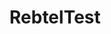 # RebtelTest
<?xml version="1.0" encoding="utf-8"?>  
<layer-list xmlns:android="http://schemas.android.com/apk/res/android">  
    <item>  
        <!-- 倒三角 -->  
        <rotate  
            android:fromDegrees="45"  
            android:pivotX="135%"  
            android:pivotY="15%"  
            android:toDegrees="45">  
            <shape android:shape="rectangle">  
                <solid android:color="#f00" />  
            </shape>  
        </rotate>  
    </item>  
</layer-list>

<?xml version="1.0" encoding="utf-8"?>
<layer-list xmlns:android="http://schemas.android.com/apk/res/android">
    <!-- 倒三角 -->
    <item>
        <rotate
            android:fromDegrees="45"
            android:pivotX="135%"
            android:pivotY="15%">
            <shape android:shape="rectangle">
                <size
                    android:width="16dp"
                    android:height="16dp" />
                <solid android:color="#7d72ff" />
            </shape>
        </rotate>
    </item>
</layer-list>
